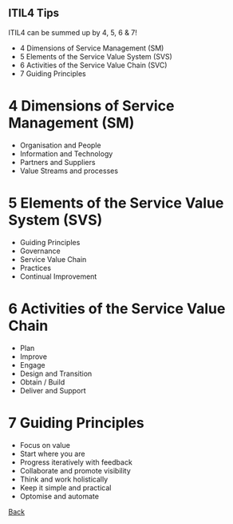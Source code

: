 ## ITIL4 Tips

ITIL4 can be summed up by 4, 5, 6 & 7!

- 4 Dimensions of Service Management (SM)
- 5 Elements of the Service Value System (SVS)
- 6 Activities of the Service Value Chain (SVC)
- 7 Guiding Principles

# 4 Dimensions of Service Management (SM)

- Organisation and People
- Information and Technology
- Partners and Suppliers
- Value Streams and processes

# 5 Elements of the Service Value System (SVS)

- Guiding Principles
- Governance
- Service Value Chain
- Practices
- Continual Improvement

# 6 Activities of the Service Value Chain

- Plan
- Improve
- Engage
- Design and Transition
- Obtain / Build
- Deliver and Support

# 7 Guiding Principles

- Focus on value
- Start where you are
- Progress iteratively with feedback
- Collaborate and promote visibility
- Think and work holistically
- Keep it simple and practical
- Optomise and automate

[Back](readme.md)
